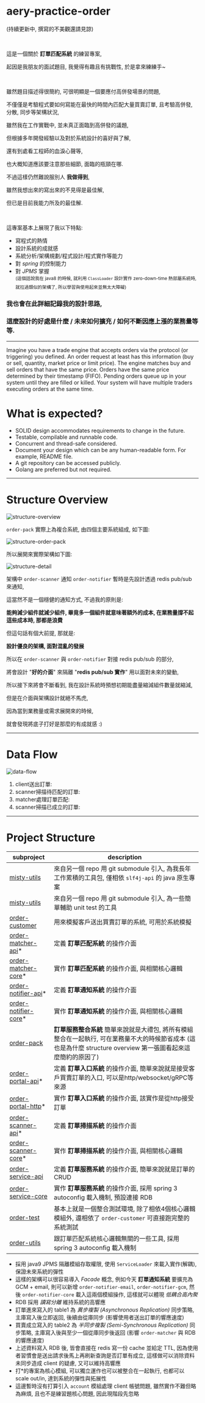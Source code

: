 # aery-practice-order

(持續更新中, 撰寫的不美觀還請見諒)

<br>

這是一個關於 **訂單匹配系統** 的練習專案,

起因是我朋友的面試題目, 我覺得有趣且有挑戰性, 於是拿來練練手~

<br>

雖然題目描述得很簡約, 可很明顯是一個要應付高併發場景的問題,

不僅僅是考驗程式要如何寫能在最快的時間內匹配大量買賣訂單, 且考驗高併發, 分散, 同步等架構狀況,

雖然我在工作實戰中, 並未真正面臨到高併發的議題,

但根據多年開發經驗以及對於系統設計的喜好與了解,

還有到處看工程師的血淚心聲等,

也大概知道應該要注意那些細節, 面臨的瓶頸在哪.

不過這樣仍然難說服別人 **我做得到**,

雖然我想出來的寫出來的不見得是最佳解,

但已是目前我能力所及的最佳解.

<br>

這專案基本上展現了我以下特點:

- 寫程式的熱情
- 設計系統的成就感
- 系統分析/架構規劃/程式設計/程式實作等能力
- 對 *spring* 的控制能力
- 對 *JPMS* 掌握 \
  <sup>(這個話說我在 java8 的時候, 就利用 `ClassLoader` 設計實作 zero-down-time 熱部屬系統時, 就拉過類似的架構了,
  所以學習與使用起來並無太大障礙)</sup>

### 我也會在此詳細記錄我的設計思路,

### 這麼設計的好處是什麼 / 未來如何擴充 / 如何不斷因應上漲的業務量等等.

---

Imagine you have a trade engine that accepts orders via the protocol (or triggering)
you defined. An order request at least has this information (buy or sell, quantity,
market price or limit price).
The engine matches buy and sell orders that have the same price. Orders have the
same price determined by their timestamp (FIFO). Pending orders queue up in your
system until they are filled or killed. Your system will have multiple traders executing
orders at the same time.

What is expected?
===

- SOLID design accommodates requirements to change in the future.
- Testable, compilable and runnable code.
- Concurrent and thread-safe considered.
- Document your design which can be any human-readable form. For example,
  README file.
- A git repository can be accessed publicly.
- Golang are preferred but not required.

---

# Structure Overview

![structure-overview](./README_images/structure-overview.png)

`order-pack` 實際上為複合系統, 由四個主要系統組成, 如下圖:

![structure-order-pack](./README_images/structure-order-pack.png)

所以展開來實際架構如下圖:

![structure-detail](./README_images/structure-detail.png)

架構中 `order-scanner` 通知 `order-notifier` 暫時是先設計透過 redis pub/sub 來通知,

這當然不是一個穩健的通知方式, 不過我的原則是:

**能夠減少組件就減少組件, 畢竟多一個組件就意味著額外的成本, 在業務量撐不起這些成本時, 那都是浪費**

但這句話有個大前提, 那就是:

**設計優良的架構, 面對混亂的發展**

所以在 `order-scanner` 與 `order-notifier` 對接 redis pub/sub 的部分,

將會設計 "**好的介面**" 來隔離 "**redis pub/sub 實作**" 用以面對未來的變動,

所以接下來將會不斷看到, 我在設計系統時預想初期能盡量縮減組件數量就縮減,

但是在介面與架構設計就絕不馬虎,

因為當到業務量或需求展開來的時候,

就會發現將底子打好是那麼的有成就感 :)

---

# Data Flow

![data-flow](./README_images/data-flow.png)

1. client送出訂單:
2. scanner掃描待匹配的訂單:
3. matcher處理訂單匹配:
4. scanner掃描已成立的訂單:

---

# Project Structure

| subproject                                  | description                                                                                      |
|---------------------------------------------|--------------------------------------------------------------------------------------------------|
| [misty-utils](misty-utils)                  | 來自另一個 repo 用 git submodule 引入, 為我長年工作累積的工具包, 僅相依 `slf4j-api` 的 java 原生專案                         |
| [misty-utils](misty-test)                   | 來自另一個 repo 用 git submodule 引入, 為一些簡單輔助 unit test 的工具                                             |
| [order-customer](order-customer)            | 用來模擬客戶送出買賣訂單的系統, 可用於系統模擬                                                                         |
| [order-matcher-api](order-matcher-api)*     | 定義 **訂單匹配系統** 的操作介面                                                                              |
| [order-matcher-core](order-matcher-core)*   | 實作 **訂單匹配系統** 的操作介面, 與相關核心邏輯                                                                     |
| [order-notifier-api](order-notifier-api)*   | 定義 **訂單通知系統** 的操作介面                                                                              |
| [order-notifier-core](order-notifier-core)* | 實作 **訂單通知系統** 的操作介面, 與相關核心邏輯                                                                     |
| [order-pack](order-pack)                    | **訂單服務整合系統** 簡單來說就是大禮包, 將所有模組整合在一起執行, 可在業務量不大的時候節省成本 (這也是為什麼 structure overview 第一張圖看起來這麼簡約的原因了) |
| [order-portal-api](order-portal-api)*       | 定義 **訂單入口系統** 的操作介面, 簡單來說就是接受客戶買賣訂單的入口, 可以是http/websocket/gRPC等來源                                |
| [order-portal-http](order-portal-http)*     | 實作 **訂單入口系統** 的操作介面, 該實作是從http接受訂單                                                               |
| [order-scanner-api](order-scanner-api)*     | 定義 **訂單掃描系統** 的操作介面                                                                              |
| [order-scanner-core](order-scanner-core)*   | 實作 **訂單掃描系統** 的操作介面, 與相關核心邏輯                                                                     |
| [order-service-api](order-service-api)      | 定義 **訂單服務系統** 的操作介面, 簡單來說就是訂單的CRUD                                                               |
| [order-service-core](order-service-core)    | 實作 **訂單服務系統** 的操作介面, 採用 spring 3 autoconfig 載入機制, 預設連接 RDB                                       |
| [order-test](order-test)                    | 基本上就是一個整合測試環境, 除了相依4個核心邏輯模組外, 還相依了 `order-customer` 可直接跑完整的系統測試                                  |
| [order-utils](order-utils)                  | 跟訂單匹配系統核心邏輯無關的一些工具, 採用 spring 3 autoconfig 載入機制                                                  |

- 採用 java9 JPMS 隔離模組存取權限, 使用 `ServiceLoader` 來載入實作(解耦), 保證未來系統的彈性
- 這樣的架構可以很容易導入 *Facade* 概念, 例如今天 **訂單通知系統** 要擴充為 GCM + email, 則可以新增 `order-notifier-email`, `order-notifier-gcm`,
  然後 `order-notifier-core` 載入這兩個模組操作, 這樣就可以體現 *低耦合高內聚*
- RDB 採用 *讀寫分離* 維持系統的高響應
- 訂單進來寫入的 table1 為 *異步複製 (Asynchronous Replication)* 同步策略, 主庫寫入後立即返回, 後續由從庫同步 (影響使用者送出訂單的響應速度)
- 買賣成立寫入的 table2 為 *半同步複製 (Semi-Synchronous Replication)* 同步策略, 主庫寫入後與至少一個從庫同步後返回 (影響 `order-matcher` 與 RDB
  的響應速度)
- 上述資料寫入 RDB 後, 皆會直接在 redis 寫一份 cache 並給定 TTL, 因為使用者習慣會是送出請求後馬上再刷新查詢是否訂單有成立, 這樣做可以消除資料未同步造成
  client 的疑慮, 又可以維持高響應
- 打*的專案為核心模組, 可以獨立運作也可以被整合在一起執行, 也都可以 scale out/in, 達到系統的彈性與拓展性
- 這邊暫時沒有打算引入 `account` 模組處理 client 帳號問題, 雖然實作不難但略為麻煩, 且也不是練習題核心問題, 因此現階段先忽略

